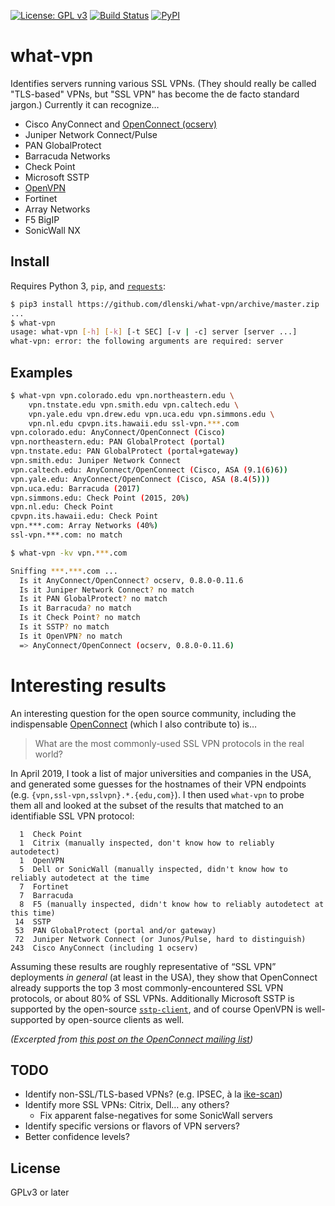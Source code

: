 [![License: GPL v3](https://img.shields.io/badge/License-GPL%20v3-blue.svg)](https://www.gnu.org/licenses/gpl-3.0)
[![Build Status](https://api.travis-ci.org/dlenski/what-vpn.png)](https://travis-ci.org/dlenski/what-vpn)
[![PyPI](https://img.shields.io/pypi/v/what-vpn.svg)](https://pypi.python.org/pypi/what-vpn)

# what-vpn

Identifies servers running various SSL VPNs. (They should really be called
"TLS-based" VPNs, but "SSL VPN" has become the de facto standard jargon.)
Currently it can recognize…

* Cisco AnyConnect and [OpenConnect (ocserv)](https://ocserv.gitlab.io/www)
* Juniper Network Connect/Pulse
* PAN GlobalProtect
* Barracuda Networks
* Check Point
* Microsoft SSTP
* [OpenVPN](https://openvpn.net/)
* Fortinet
* Array Networks
* F5 BigIP
* SonicWall NX

## Install

Requires Python 3, `pip`, and [`requests`](https://docs.python-requests.org):

```sh
$ pip3 install https://github.com/dlenski/what-vpn/archive/master.zip
...
$ what-vpn
usage: what-vpn [-h] [-k] [-t SEC] [-v | -c] server [server ...]
what-vpn: error: the following arguments are required: server
```

## Examples

```sh
$ what-vpn vpn.colorado.edu vpn.northeastern.edu \
    vpn.tnstate.edu vpn.smith.edu vpn.caltech.edu \
    vpn.yale.edu vpn.drew.edu vpn.uca.edu vpn.simmons.edu \
    vpn.nl.edu cpvpn.its.hawaii.edu ssl-vpn.***.com
vpn.colorado.edu: AnyConnect/OpenConnect (Cisco)
vpn.northeastern.edu: PAN GlobalProtect (portal)
vpn.tnstate.edu: PAN GlobalProtect (portal+gateway)
vpn.smith.edu: Juniper Network Connect
vpn.caltech.edu: AnyConnect/OpenConnect (Cisco, ASA (9.1(6)6))
vpn.yale.edu: AnyConnect/OpenConnect (Cisco, ASA (8.4(5)))
vpn.uca.edu: Barracuda (2017)
vpn.simmons.edu: Check Point (2015, 20%)
vpn.nl.edu: Check Point
cpvpn.its.hawaii.edu: Check Point
vpn.***.com: Array Networks (40%)
ssl-vpn.***.com: no match

$ what-vpn -kv vpn.***.com

Sniffing ***.***.com ...
  Is it AnyConnect/OpenConnect? ocserv, 0.8.0-0.11.6
  Is it Juniper Network Connect? no match
  Is it PAN GlobalProtect? no match
  Is it Barracuda? no match
  Is it Check Point? no match
  Is it SSTP? no match
  Is it OpenVPN? no match
  => AnyConnect/OpenConnect (ocserv, 0.8.0-0.11.6)
```

# Interesting results

An interesting question for the open source community, including the indispensable
[OpenConnect](https://www.infradead.org/openconnect) (which I also contribute to) is…

> What are the most commonly-used SSL VPN protocols in the real world?

In April 2019, I took a list of major universities and companies in the USA, and
generated some guesses for the hostnames of their VPN endpoints
(e.g. `{vpn,ssl-vpn,sslvpn}.*.{edu,com}`). I then used `what-vpn` to probe them all
and looked at the subset of the results that matched to an identifiable SSL
VPN protocol:

```
  1  Check Point
  1  Citrix (manually inspected, don't know how to reliably autodetect)
  1  OpenVPN
  5  Dell or SonicWall (manually inspected, didn't know how to reliably autodetect at the time
  7  Fortinet
  7  Barracuda
  8  F5 (manually inspected, didn't know how to reliably autodetect at this time)
 14  SSTP
 53  PAN GlobalProtect (portal and/or gateway)
 72  Juniper Network Connect (or Junos/Pulse, hard to distinguish)
243  Cisco AnyConnect (including 1 ocserv)
```

Assuming these results are roughly representative of “SSL VPN” deployments
_in general_ (at least in the USA), they show that OpenConnect already supports
the top 3 most commonly-encountered SSL VPN protocols, or about 80% of SSL VPNs.
Additionally Microsoft SSTP is supported by the open-source
[`sstp-client`](http://sstp-client.sourceforge.net),
and of course OpenVPN is well-supported by open-source clients as well.

_(Excerpted from
[this post on the OpenConnect mailing list](https://lists.infradead.org/pipermail/openconnect-devel/2019-April/005335.html))_

## TODO

* Identify non-SSL/TLS-based VPNs? (e.g. IPSEC, à la [ike-scan](//github.com/royhills/ike-scan))
* Identify more SSL VPNs: Citrix, Dell… any others?
  * Fix apparent false-negatives for some SonicWall servers
* Identify specific versions or flavors of VPN servers?
* Better confidence levels?

## License

GPLv3 or later
